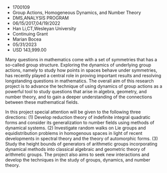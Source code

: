 
* 1700109
* Group Actions, Homogeneous Dynamics, and Number Theory
* DMS,ANALYSIS PROGRAM
* 06/15/2017,04/19/2022
* Han Li,CT,Wesleyan University
* Continuing Grant
* Marian Bocea
* 05/31/2023
* USD 143,999.00

Many questions in mathematics come with a set of symmetries that has a so-called
group structure. Exploring the dynamics of underlying group actions, namely to
study how points in spaces behave under symmetries, has recently played a
central role in proving important results and resolving longstanding questions
in mathematics. The overall aim of this research project is to advance the
technique of using dynamics of group actions as a powerful tool to study
questions that arise in algebra, geometry, and number theory, and to gain a
deeper understanding of the connections between these mathematical fields.

In this project special attention will be given to the following three
directions: (1) Develop reduction theory of indefinite integral quadratic forms
and consider its generalization to number fields using methods of dynamical
systems. (2) Investigate random walks on Lie groups and equidistribution
problems in homogenous spaces in light of recent developments in spectral theory
and the theory of automorphic forms. (3) Study the height bounds of generators
of arithmetic groups incorporating dynamical methods into classical algebraic
and geometric theory of arithmetic groups. The project also aims to seek new
interactions and develop the techniques in the study of groups, dynamics, and
number theory.
